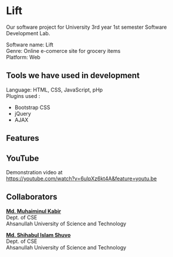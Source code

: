 # Lift
Our software project for University 3rd year 1st semester Software Development Lab.

Software name: Lift <br>
Genre: Online e-comerce site for grocery items <br>
Platform: Web<br>

## Tools we have used in development

Language: HTML, CSS, JavaScript, pHp<br>
Plugins used : 
- Bootstrap CSS
- jQuery
- AJAX

## Features 



## YouTube
Demonstration video at<br>
https://youtube.com/watch?v=6ulpXz6kt4A&feature=youtu.be


## Collaborators

<b><a href = "https://www.linkedin.com/in/md-muahiminul-kabir-197491222">Md. Muhaiminul Kabir</a></b> <br>
Dept. of CSE<br>
Ahsanullah University of Science and Technology <br>

<b><a href = "https://linkedin.com/in/Md. Shihabul Islam Shuvo-5455971b7">Md. Shihabul Islam Shuvo</a></b><br>
Dept. of CSE <br>
Ahsanullah University of Science and Technology<br>

